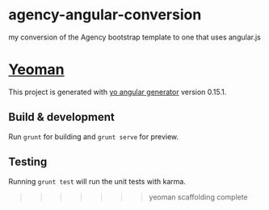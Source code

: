 # agency-angular-conversion

my conversion of the Agency bootstrap template to one that uses angular.js

# [Yeoman](https://yeoman.io)

This project is generated with [yo angular generator](https://github.com/yeoman/generator-angular)
version 0.15.1.

## Build & development

Run `grunt` for building and `grunt serve` for preview.

## Testing

Running `grunt test` will run the unit tests with karma.
>>>>>>> yeoman scaffolding complete
